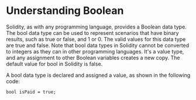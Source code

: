 # Understanding Boolean

Solidity, as with any programming language, provides a Boolean data type. 
The bool data type can be used to represent scenarios that have binary results, such as true or false, and 1 or 0. 
The valid values for this data type are true and false. 
Note that bool data types in Solidity cannot be converted to integers as they can in other programming languages. 
It's a value type, and any assignment to other Boolean variables creates a new copy. 
The default value for bool in Solidity is false.

A bool data type is declared and assigned a value, as shown in the following code:

```shell
bool isPaid = true;
```